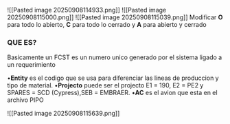 ![[Pasted image 20250908114933.png]]
![[Pasted image 20250908115000.png]]
![[Pasted image 20250908115039.png]]
Modificar **O** para todo lo abierto, **C** para todo lo cerrado y **A** para abierto y cerrado

### QUE ES?

Basicamente un FCST es un numero unico generado por el sistema ligado a un requerimiento 

•**Entity** es el codigo que se usa para diferenciar las lineas de produccion y tipo de material.
•**Projecto** puede ser el projecto E1 = 190, E2 = PE2 y SPARES = SCD (Cypress),SEB = EMBRAER.
•**AC** es el avion que esta en el archivo PIPO


![[Pasted image 20250908115639.png]]
